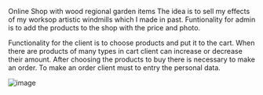 Online Shop with wood regional garden items
The idea is to sell my effects of my worksop artistic windmills which I made in past.
Funtionality for admin is to add the products to the shop with the price and photo.

Functionality for the client is to choose products and put it to the cart. When there are products of many types in cart client can increase or decrease their amount.
After choosing the products to buy there is necessary to make an order. To make an order client must to entry the personal data. 

![image](https://github.com/MaciejBabicki/Woodwork-Shop/assets/123827748/a32da498-1a6d-42cf-9b48-b91fade97bcc)
